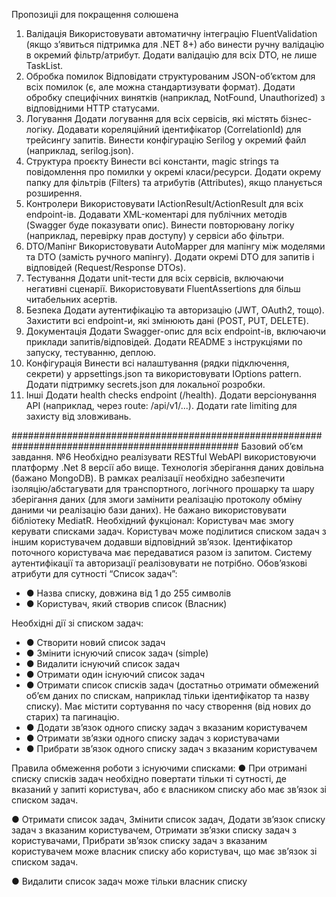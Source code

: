 
Пропозиціі для покращення солюшена

1. Валідація
Використовувати автоматичну інтеграцію FluentValidation (якщо з’явиться підтримка для .NET 8+) або винести ручну валідацію в окремий фільтр/атрибут.
Додати валідацію для всіх DTO, не лише TaskList.
2. Обробка помилок
Відповідати структурованим JSON-об’єктом для всіх помилок (є, але можна стандартизувати формат).
Додати обробку специфічних винятків (наприклад, NotFound, Unauthorized) з відповідними HTTP статусами.
3. Логування
Додати логування для всіх сервісів, які містять бізнес-логіку.
Додавати кореляційний ідентифікатор (CorrelationId) для трейсингу запитів.
Винести конфігурацію Serilog у окремий файл (наприклад, serilog.json).
4. Структура проєкту
Винести всі константи, magic strings та повідомлення про помилки у окремі класи/ресурси.
Додати окрему папку для фільтрів (Filters) та атрибутів (Attributes), якщо планується розширення.
5. Контролери
Використовувати IActionResult/ActionResult<T> для всіх endpoint-ів.
Додавати XML-коментарі для публічних методів (Swagger буде показувати опис).
Винести повторювану логіку (наприклад, перевірку прав доступу) у сервіси або фільтри.
6. DTO/Мапінг
Використовувати AutoMapper для мапінгу між моделями та DTO (замість ручного мапінгу).
Додати окремі DTO для запитів і відповідей (Request/Response DTOs).
7. Тестування
Додати unit-тести для всіх сервісів, включаючи негативні сценарії.
Використовувати FluentAssertions для більш читабельних асертів.
8. Безпека
Додати аутентифікацію та авторизацію (JWT, OAuth2, тощо).
Захистити всі endpoint-и, які змінюють дані (POST, PUT, DELETE).
9. Документація
Додати Swagger-опис для всіх endpoint-ів, включаючи приклади запитів/відповідей.
Додати README з інструкціями по запуску, тестуванню, деплою.
10. Конфігурація
Винести всі налаштування (рядки підключення, секрети) у appsettings.json та використовувати IOptions pattern.
Додати підтримку secrets.json для локальної розробки.
11. Інші
Додати health checks endpoint (/health).
Додати версіонування API (наприклад, через route: /api/v1/...).
Додати rate limiting для захисту від зловживань.

#################################################################################################
Базовий об’єм завдання. №6
Необхідно реалізувати RESTful WebAPI використовуючи платформу .Net 8 версії або
вище. Технологія зберігання даних довільна (бажано MongoDB). В рамках реалізації
необхідно забезпечити ізоляцію/абстагувати для транспортного, логічного прошарку та
шару зберігання даних (для змоги замінити реалізацію протоколу обміну даними чи
реалізацію бази даних). Не бажано використовувати бібліотеку MediatR.
Необхідний фукціонал:
Користувач має змогу керувати списками задач. Користувач може поділитися списком
задач з іншим користувачем додавши відповідний зв’язок. Ідентифікатор поточного
користувача має передаватися разом із запитом. Систему аутентифікації та авторизації
реалізовувати не потрібно.
Обов’язкові атрибути для сутності “Список задач”:
+ ● Назва списку, довжина від 1 до 255 символів
+ ● Користувач, який створив список (Власник)

Необхідні дії зі списком задач:
+ ● Створити новий список задач
+ ● Змінити існуючий список задач   (simple)
+ ● Видалити існуючий список задач
+ ● Отримати один існуючий список задач
+ ● Отримати список списків задач (достатньо отримати обмежений об’єм даних по
     спискам, наприклад тільки ідентифікатор та назву списку). Має містити
     сортування по часу створення (від нових до старих) та пагинацію.
+ ● Додати зв’язок одного списку задач з вказаним користувачем
+ ● Отримати зв’язки одного списку задач з користувачами
+ ● Прибрати зв’язок одного списку задач з вказаним користувачем

Правила обмеження роботи з існуючими списками:
● При отримані списку списків задач необхідно повертати тільки ті сутності, де
вказаний у запиті користувач, або є власником списку або має зв’язок зі списком
задач.

● Отримати список задач, 
Змінити список задач, 
Додати зв’язок списку задач з вказаним користувачем, 
Отримати зв’язки списку задач з користувачами,
Прибрати зв’язок списку задач з вказаним користувачем 
може власник списку
або користувач, що має зв’язок зі списком задач.

● Видалити список задач може тільки власник списку